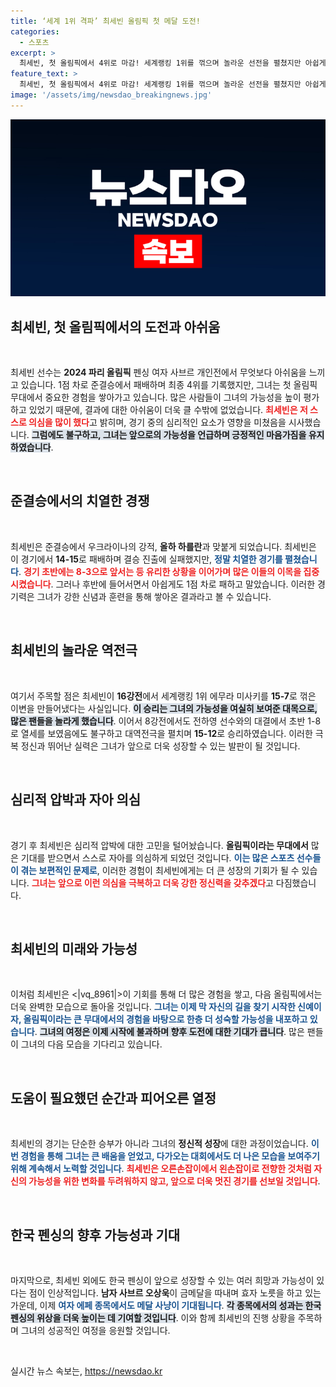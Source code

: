 ```yaml
---
title: ‘세계 1위 격파’ 최세빈 올림픽 첫 메달 도전!
categories:
  - 스포츠
excerpt: >
  최세빈, 첫 올림픽에서 4위로 마감! 세계랭킹 1위를 꺾으며 놀라운 선전을 펼쳤지만 아쉽게도 메달에는 실패. 내 의심이 발목을 잡았다며 향후 더 큰 도약을 다짐했다.
feature_text: >
  최세빈, 첫 올림픽에서 4위로 마감! 세계랭킹 1위를 꺾으며 놀라운 선전을 펼쳤지만 아쉽게도 메달에는 실패. 내 의심이 발목을 잡았다며 향후 더 큰 도약을 다짐했다.
image: '/assets/img/newsdao_breakingnews.jpg'
---
```


<p><img src="/assets/img/newsdao_breakingnews.jpg" alt="flaretime 속보" /></p>

<h2 data-ke-size="size26">최세빈, 첫 올림픽에서의 도전과 아쉬움</h2>

<p data-ke-size="size16">&nbsp;</p>

<p>최세빈 선수는 <b>2024 파리 올림픽</b> 펜싱 여자 사브르 개인전에서 무엇보다 아쉬움을 느끼고 있습니다. 1점 차로 준결승에서 패배하며 최종 4위를 기록했지만, 그녀는 첫 올림픽 무대에서 중요한 경험을 쌓아가고 있습니다. 많은 사람들이 그녀의 가능성을 높이 평가하고 있었기 때문에, 결과에 대한 아쉬움이 더욱 클 수밖에 없었습니다. <b><span style="color: #ee2323;">최세빈은 저 스스로 의심을 많이 했다</span></b>고 밝히며, 경기 중의 심리적인 요소가 영향을 미쳤음을 시사했습니다. <b><span style="background-color: #21538527;">그럼에도 불구하고, 그녀는 앞으로의 가능성을 언급하며 긍정적인 마음가짐을 유지하였습니다</span></b>.</p>

<p data-ke-size="size16">&nbsp;</p>

<h2 data-ke-size="size26">준결승에서의 치열한 경쟁</h2>

<p data-ke-size="size16">&nbsp;</p>

<p>최세빈은 준결승에서 우크라이나의 강적, <b>올하 하를란</b>과 맞붙게 되었습니다. 최세빈은 이 경기에서 <b>14-15</b>로 패배하며 결승 진출에 실패했지만, <b><span style="color: #1a5490;">정말 치열한 경기를 펼쳤습니다</span></b>. <b><span style="color: #ee2323;">경기 초반에는 8-3으로 앞서는 등 유리한 상황을 이어가며 많은 이들의 이목을 집중시켰습니다</span></b>. 그러나 후반에 들어서면서 아쉽게도 1점 차로 패하고 말았습니다. 이러한 경기력은 그녀가 강한 신념과 훈련을 통해 쌓아온 결과라고 볼 수 있습니다.</p>

<p data-ke-size="size16">&nbsp;</p>

<h2 data-ke-size="size26">최세빈의 놀라운 역전극</h2>

<p data-ke-size="size16">&nbsp;</p>

<p>여기서 주목할 점은 최세빈이 <b>16강전</b>에서 세계랭킹 1위 에무라 미사키를 <b>15-7</b>로 꺾은 이변을 만들어냈다는 사실입니다. <b><span style="background-color: #21538527;">이 승리는 그녀의 가능성을 여실히 보여준 대목으로, 많은 팬들을 놀라게 했습니다</span></b>. 이어서 8강전에서도 전하영 선수와의 대결에서 초반 1-8로 열세를 보였음에도 불구하고 대역전극을 펼치며 <b>15-12</b>로 승리하였습니다. 이러한 극복 정신과 뛰어난 실력은 그녀가 앞으로 더욱 성장할 수 있는 발판이 될 것입니다.</p>

<p data-ke-size="size16">&nbsp;</p>

<h2 data-ke-size="size26">심리적 압박과 자아 의심</h2>

<p data-ke-size="size16">&nbsp;</p>

<p>경기 후 최세빈은 심리적 압박에 대한 고민을 털어놨습니다. <b>올림픽이라는 무대에서</b> 많은 기대를 받으면서 스스로 자아를 의심하게 되었던 것입니다. <b><span style="color: #1a5490;">이는 많은 스포츠 선수들이 겪는 보편적인 문제로</span></b>, 이러한 경험이 최세빈에게는 더 큰 성장의 기회가 될 수 있습니다. <b><span style="color: #ee2323;">그녀는 앞으로 이런 의심을 극복하고 더욱 강한 정신력을 갖추겠다</span></b>고 다짐했습니다.</p>

<p data-ke-size="size16">&nbsp;</p>

<h2 data-ke-size="size26">최세빈의 미래와 가능성</h2>

<p data-ke-size="size16">&nbsp;</p>

<p>이처럼 최세빈은 &lt;|vq_8961|&gt;이 기회를 통해 더 많은 경험을 쌓고, 다음 올림픽에서는 더욱 완벽한 모습으로 돌아올 것입니다. <b><span style="color: #1a5490;">그녀는 이제 막 자신의 길을 찾기 시작한 신예이자, 올림픽이라는 큰 무대에서의 경험을 바탕으로 한층 더 성숙할 가능성을 내포하고 있습니다</span></b>. <b><span style="background-color: #21538527;">그녀의 여정은 이제 시작에 불과하며 향후 도전에 대한 기대가 큽니다</span></b>. 많은 팬들이 그녀의 다음 모습을 기다리고 있습니다.</p>

<p data-ke-size="size16">&nbsp;</p>

<h2 data-ke-size="size26">도움이 필요했던 순간과 피어오른 열정</h2>

<p data-ke-size="size16">&nbsp;</p>

<p>최세빈의 경기는 단순한 승부가 아니라 그녀의 <b>정신적 성장</b>에 대한 과정이었습니다. <b><span style="color: #1a5490;">이번 경험을 통해 그녀는 큰 배움을 얻었고, 다가오는 대회에서도 더 나은 모습을 보여주기 위해 계속해서 노력할 것입니다</span></b>. <b><span style="color: #ee2323;">최세빈은 오른손잡이에서 왼손잡이로 전향한 것처럼 자신의 가능성을 위한 변화를 두려워하지 않고, 앞으로 더욱 멋진 경기를 선보일 것입니다</span></b>.</p>

<p data-ke-size="size16">&nbsp;</p>

<h2 data-ke-size="size26">한국 펜싱의 향후 가능성과 기대</h2>

<p data-ke-size="size16">&nbsp;</p>

<p>마지막으로, 최세빈 외에도 한국 펜싱이 앞으로 성장할 수 있는 여러 희망과 가능성이 있다는 점이 인상적입니다. <b>남자 사브르 오상욱</b>이 금메달을 따내며 효자 노릇을 하고 있는 가운데, 이제 <b><span style="color: #1a5490;">여자 에페 종목에서도 메달 사냥이 기대됩니다</span></b>. <b><span style="background-color: #21538527;">각 종목에서의 성과는 한국 펜싱의 위상을 더욱 높이는 데 기여할 것입니다</span></b>. 이와 함께 최세빈의 진행 상황을 주목하며 그녀의 성공적인 여정을 응원할 것입니다. </p>

<p data-ke-size="size16">&nbsp;</p>
실시간 뉴스 속보는, <a href="https://newsdao.kr" rel="dofollow">https://newsdao.kr</a>


